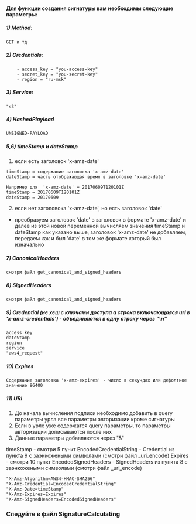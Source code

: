 ####  Для функции создания сигнатуры вам необходимы следующие параметры:
##### 1) Method:
```
GET и тд
```
##### 2) Credentials:
```
    - access_key = "you-access-key"
    - secret_key = "you-secret-key"
    - region = "ru-msk"
```
##### 3) Service:
```
"s3"
```
##### 4) HashedPlayload
```
UNSIGNED-PAYLOAD
```
##### 5,6) timeStamp и dateStamp
1. если есть заголовок 'x-amz-date'
```
timeStamp = содержание заголовка 'x-amz-date'
dateStamp = часть отображающая время в заголовке 'x-amz-date'

Например для  'x-amz-date' = 20170609T120101Z
timeStamp = 20170609T120101Z
dateStamp = 20170609
```
2. если нет заголовока 'x-amz-date', но  есть заголовок 'date'

* преобразуем заголовок 'date' в заголовок в формате 'x-amz-date' и далее из этой новой переменной вычисляем значения timeStamp и dateStamp
как указано выше, заголовок 'x-amz-date' не добавляем, передаем как и был 'date' в том же формате который был изначально

##### 7) CanonicalHeaders
```
смотри файл get_canonical_and_signed_headers
```
##### 8) SignedHeaders
```
смотри файл get_canonical_and_signed_headers
```
##### 9) Credential (не хеш с ключами доступа а строка включающаяся url в 'x-amz-credentials') - объединяются в одну строку через "\n"
```
access_key
dateStamp
region
service
"aws4_request"
```
##### 10) Expires
```
Содержание заголовка 'x-amz-expires' - число в секундах или дефолтное значение 86400
```
##### 11) URI
1. До начала вычисления подписи необходимо добавить в query параметры урла все параметры авторизации кроме сигнатуры
2. Если в урле уже содержатся query параметры, то параметры авторизации дописываются после них
3. Данные параметры добавляются через "&"

timeStamp - смотри 5 пункт
EncodedCredentialString - Credential из пункта 9 с заэнкожеными символами (смотри файл  _uri_encode)
Expires - смотри 10 пункт
EncodedSignedHeaders - SignedHeaders из пункта 8  с заэнкожеными символами (смотри файл  _uri_encode)
```
"X-Amz-Algorithm=AWS4-HMAC-SHA256"
"X-Amz-Credential=EncodedCredentialString"
"X-Amz-Date=timeStamp"
"X-Amz-Expires=Expires"
"X-Amz-SignedHeaders=EncodedSignedHeaders"
```

### Следуйте в файл  SignatureCalculating
